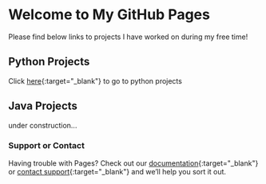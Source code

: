 # Welcome to My GitHub Pages


Please find below links to projects I have worked on during my free time!


## Python Projects
Click [here](https://github.com/mina-naghavi/python-projects){:target="_blank"} to go to python projects

## Java Projects
under construction...

### Support or Contact

Having trouble with Pages? Check out our [documentation](https://docs.github.com/categories/github-pages-basics/){:target="_blank"} or [contact support](https://github.com/contact){:target="_blank"} and we’ll help you sort it out.
